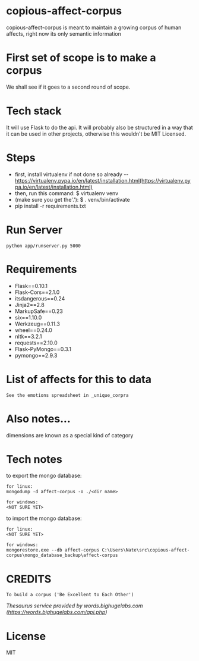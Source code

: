 # copious-affect-corpus
copious-affect-corpus is meant to maintain a growing corpus of human affects, right now its only semantic information

# First set of scope is to make a corpus
We shall see if it goes to a second round of scope.

# Tech stack
It will use Flask to do the api. It will probably also be structured in a way that it can be used in other projects, otherwise this wouldn't be MIT Licensed.

# Steps
* first, install virtualenv if not done so already -- https://virtualenv.pypa.io/en/latest/installation.html(https://virtualenv.pypa.io/en/latest/installation.html)
* then, run this command: $ virtualenv venv
* (make sure you get the'.'): $ . venv/bin/activate
* pip install -r requirements.txt

# Run Server

```
python app/runserver.py 5000
```

# Requirements

* Flask==0.10.1
* Flask-Cors==2.1.0
* itsdangerous==0.24
* Jinja2==2.8
* MarkupSafe==0.23
* six==1.10.0
* Werkzeug==0.11.3
* wheel==0.24.0
* nltk==3.2.1
* requests==2.10.0
* Flask-PyMongo==0.3.1
* pymongo==2.9.3


# List of affects for this to data
```
See the emotions spreadsheet in _unique_corpra
```

# Also notes...
dimensions are known as a special kind of category

# Tech notes
to export the mongo database:
```
for linux:
mongodump -d affect-corpus -o ./<dir name>

for windows:
<NOT SURE YET>
```
to import the mongo database:

```
for linux:
<NOT SURE YET>

for windows:
mongorestore.exe --db affect-corpus C:\Users\Nate\src\copious-affect-corpus\mongo_database_backup\affect-corpus
```

# CREDITS
```
To build a corpus ('Be Excellent to Each Other')
```

_Thesaurus service provided by words.bighugelabs.com (https://words.bighugelabs.com/api.php)_

# License

MIT
